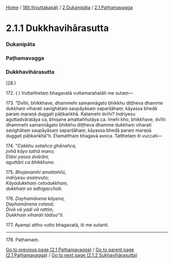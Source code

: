 
[Home](/) / [18It Itivuttakapāḷi](../../../18It.md) / [2 Dukanipāta](../../2.md) / [2.1 Paṭhamavagga](../2.1.md)

# 2.1.1 Dukkhavihārasutta

### Dukanipāta

### Paṭhamavagga

### Dukkhavihārasutta

(28.)

172\. ( ) Vuttañhetaṃ bhagavatā vuttamarahatāti me sutaṃ—

173\. “Dvīhi, bhikkhave, dhammehi samannāgato bhikkhu diṭṭheva dhamme dukkhaṃ viharati savighātaṃ saupāyāsaṃ sapariḷāhaṃ; kāyassa bhedā paraṃ maraṇā duggati pāṭikaṅkhā. Katamehi dvīhi? Indriyesu aguttadvāratāya ca, bhojane amattaññutāya ca. Imehi kho, bhikkhave, dvīhi dhammehi samannāgato bhikkhu diṭṭheva dhamme dukkhaṃ viharati savighātaṃ saupāyāsaṃ sapariḷāhaṃ; kāyassa bhedā paraṃ maraṇā duggati pāṭikaṅkhā”ti. Etamatthaṃ bhagavā avoca. Tatthetaṃ iti vuccati—

174\. _“Cakkhu sotañca ghānañca,_  
_jivhā kāyo tathā mano;_  
_Etāni yassa dvārāni,_  
_aguttāni ca bhikkhuno._  


175\. _Bhojanamhi amattaññū,_  
_indriyesu asaṃvuto;_  
_Kāyadukkhaṃ cetodukkhaṃ,_  
_dukkhaṃ so adhigacchati._  


176\. _Ḍayhamānena kāyena,_  
_Ḍayhamānena cetasā;_  
_Divā vā yadi vā rattiṃ,_  
_Dukkhaṃ viharati tādiso”ti._  


177\. Ayampi attho vutto bhagavatā, iti me sutanti.

---

178\. Paṭhamaṃ.



[Go to previous page (2.1 Paṭhamavagga)](../2.1.md) / [Go to parent page (2.1 Paṭhamavagga)](../2.1.md) / [Go to next page (2.1.2 Sukhavihārasutta)](2.1.2.md)


